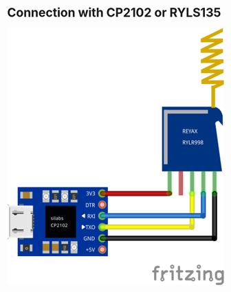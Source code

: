 # Connection with CP2102 or RYLS135
![Connection](https://github.com/papercodeIN/Embedded_Devices/blob/main/REYAX/RYLR998/Connection%20Diagram%20with%20CP2102.png)

